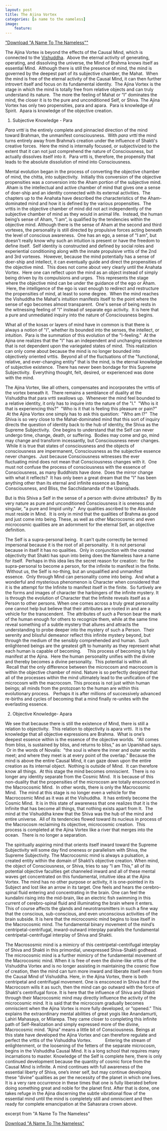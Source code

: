 ```yaml
---
layout: post
title: The Ajina Vortex
categories: [a name to the nameless] 
image:
    feature: 
---
```


<a href="https://quetzalwill.github.io/quetzalwill/a-name-to-the-nameless.pdf">"Download "A Name To The Nameless""</a> 

The Ajina Vortex is beyond the effects of the Causal Mind, which is connected to the <a href="http://elmisterio.org/the-pure-mind">Vishuddha</a>.  Above the eternal activity of generating, operating, and dissolving the universe, the Mind of Brahma knows itself as essential Mind.  Although there is still the presence of mind, the mind is governed by the deepest part of its subjective chamber, the Mahat.  When the mind is free of the eternal activity of the Causal  Mind, it can then further introvert itself and focus on its fundamental identity.  The Ajina Vortex is the stage in which the mind is totally free from relative objects and can truly understand its nature.  The more the feeling of Mahat or “I” dominates the mind, the closer it is to the pure and unconditioned Self, or Shiva.
The Ajina Vortex has only two propensities, para and apara.  Para is knowledge of Spirit.  Apara is knowledge of the objective creation.
   

1. Subjective Knowledge - Para

	
_Para vrtti_ is the entirely complete and pinnacled direction of the mind toward Brahman, the unmanifest consciousness.  With _para vrtti_ the mind turns entirely away from Brahma’s creation under the influence of Shakti's creative forces.  Here the mind is internally focused, or subjectivized to the extent that it can not just comprehend the nature of Consciousness, but actually dissolves itself into it.  Para vrtti is, therefore, the propensity that leads to the absolute dissolution of mind into Consciousness.
	
Mental evolution began in the process of converting the objective chamber of mind, the chitta, into subjectivity.  Initially this conversion of the objective propensities was a conversion into the Aham portion of the subjective mind.  Aham is the intellectual and active chamber of mind that gives one a sense of doer-ship and an identity connected with its external activities.  The chapters up to the Anahata have described the characteristics of the Aham-dominated mind and how it is defined by the various propensities.  The vrttis in the objective chamber of mind did not act independently of the subjective chamber of mind as they would in animal life.  Instead, the human being’s sense of Aham, “I am”, is qualified by the tendencies within the objective mind. Although there is the sense of Aham at the second and third vortexes, the personality is still directed by propulsive forces acting beneath the level of conscious awareness.  One has an ego, a sense of "I am", but doesn't really know why such an intuition is present or have the freedom to define itself.  Self identity is constructed and defined by social roles and experiential conditioning along with the innate propulsive vrttis of the 2nd and 3rd vortexes.  However, because the mind potentially has a sense of doer-ship and intellect, it can eventually guide and direct the propensities of the objective mind.  This does not come about very clearly until the Anahata Vortex.  Here one can reflect upon the mind as an object instead of simply being driven by its compulsions and urges.  This represents the stage where the objective mind can be under the guidance of the ego or Aham.  Here, the intelligence of the ego is vast enough to redirect and restructure the propensities of mind, at least to some degree.  When the mind reaches the Vishuddha the Mahat's intuition manifests itself to the point where the sense of ego becomes almost transparent.  One's sense of being rests in the witnessing feeling of "I" instead of separate ego activity.  It is here that a pure and unmediated inquiry into the nature of Consciousness begins.  
	
What all of the kosas or layers of mind have in common is that there is always a notion of "I", whether its bounded into the senses, the intellect, or intuition.  Para is the summation of this evolution of the "I-feeling."  At the Ajina one realizes that the "I" has an independent and unchanging existence that is not dependent upon the variegated states of mind.  This realization can only come about because the mind is no longer bounded into objectively oriented vrttis.  Beyond all of the fluctuations of the "functional, relative, and ever-changing entity" that is the mind, is the eternal knowledge of subjective existence.  There has never been bondage for this Supreme Subjectivity.  Everything thought, felt, desired, or experienced was done with the mind.
	
The Ajina Vortex, like all others, compensates and incorporates the vrttis of the vortex beneath it.  There remains a semblance of duality at the Vishuddha that para vrtti swallows up.  Whenever the mind feel bounded to a relative identity, it only has to inquire into the nature of the "I."  "Who is it that is experiencing this?"  "Who is it that is feeling this pleasure or pain?"  At the Ajina Vortex one simply has to ask this question:  "Who am I?"  The Shiva is so very close to the Mahat-dominated mind that this sort of inquiry directs the question of identity back to the hub of identity, the Shiva as the Supreme Subjectivity.  One begins to understand that the Self can never undergo time, change, death, or suffering.  Bodies may come and go, mind may change and transform incessantly, but Consciousness never changes.  While it is true that states of consciousness and the objects of consciousness are impermanent, Consciousness as the subjective essence never changes.  Just because Consciousness witnesses the ever fluctuating mind does not mean that Consciousness changes with it.  One must not confuse the process of consciousness with the essence of Consciousness, as many Buddhists have done.  Does the mirror change with what it reflects?  It has only been a great dream that the "I" has been anything other than its eternal and infinite essence as Being, Consciousness, and Bliss, the Sacchidananda of the Upanishads.
	
But is this Shiva a Self in the sense of a person with divine attributes?  By its very nature as pure and unconditioned Consciousness it is oneness and singular, "a pure and limpid unity."  Any qualities ascribed to the Absolute must reside in Mind.  It is only in mind that the qualities of Brahma as good and just come into being. These, as well as other Macrocosmic and even microcosmic qualities are an adornment for the eternal Self, an objective definition.  
	
The Self is a supra-personal being.  It can't quite correctly be termed impersonal because it is the root of all personality.  It is not personal because in itself it has no qualities.  Only in conjunction with the created objectivity that Shakti has spun into being does the Nameless have a name for itself.  Perhaps in this idea lies the secret reason for creation:  for the supra-personal to become a person, for the infinite to manifest in the finite.  Without us, the Self is no-thing, but an unqualified and unmanifest essence.  Only through Mind can personality come into being.  And what a wonderful and mysterious phenomenon is Character when considered that it is the attempt for the Infinite to manifest itself in the finite.  So furtively are the forms and images of character the harbingers of the infinite mystery. It is through the evolution of Character that the Infinite reveals itself as a Person to other persons. 	When one comes across a truly great personality one cannot help but believe that their attributes are rooted in and are a vehicle for the transcendent.  The attributes of such a Person bear the mark of the human enough for others to recognize them, while at the same time reveal something of a subtle mystery that allures and attracts the understanding to probe deeper into the mystery of such a Person.  Their serenity and blissful demeanor reflect this infinite mystery beyond, but through the medium of the sensibly comprehended and human.  Such enlightened beings are the greatest gift to humanity as they represent what each human is capable of becoming.
    
This process of becoming is fully manifest at the Ajina.  Here the human personality unifies with the divine and thereby becomes a divine personality.  This potential is within all.  Recall that the only difference between the microcosm and macrocosm is within the objective chamber of mind. Nature is so perfectly designed that all of the processes within the mind ultimately lead to the unification of the microcosm with the macrocosm. This process is not just within human beings; all minds from the protozoan to the human are within this evolutionary process.   Perhaps it is after millions of successively advanced re-births and cycles of becoming that a mind finally re-unites with the everlasting essence.   

2. Objective Knowledge- Apara

We see that because there is still the existence of Mind, there is still a relation to objectivity.  This relation to objectivity is apara vrtti.  It is the knowledge that all objective expressions are Brahma.  What is one’s deepest essence within is the essence of the objective worlds.  "All comes from bliss, is sustained by bliss, and returns to bliss," as an Upanishad says.  Or in the words of Novalis:  "the soul is where the inner and outer worlds meet; and where they meet is at every point of the overlap."  Because the mind is above the entire Causal  Mind, it can gaze down upon the entire creation as its internal object.  Nothing is outside of Mind.  It can therefore know all things.  At this stage the mind becomes omniscient.  There is no longer any identity separate from the Cosmic Mind.  It is because of this non-duality that the propensities of the microcosm are totally ensconced in the Macrocosmic Mind.  In other words, there is only the Macrocosmic Mind.  The mind at this stage is no longer even a vehicle for the Macrocosmic Mind as it was at the Vishuddha.  It has entirely become the Cosmic Mind.  It is in this state of awareness that one realizes that it is the Infinite that has become all things, that nothing exists apart from It.  The mind at the Vishuddha knew that the Shiva was the hub of the mind and entire universe.  All of its tendencies flowed toward its nucleus in process of the Macrocosm reclaiming its objective, microcosmic creation.  This process is completed at the Ajina Vortex like a river that merges into the ocean.  There is no longer a separation.
	
The spiritually aspiring mind that orients itself inward toward the Supreme Subjectivity will some day find oneness or parallelism with Shiva, the Supreme Subjectivity. The Macrocosmic mind is always a pulsation, a created entity within the domain of Shakti’s objective creation. When mind, the object of Consciousness, or Shiva, tries to say “I am This,” all of its potential objective faculties get channeled inward and all of these mental waves get concentrated on this fundamental, intuitive idea at the Ajina Vortex. The mind has no other purpose or activity, it is one-pointed in its Subject and lost like an arrow in its target. One feels and hears the cerebro-spinal fluid entering and concentrating in the brain. One can feel the kundalini rising into the mid-brain, like an electric fish swimming in this current of cerebro-spinal fluid and illuminating the brain where it enters. This of course affects the glands and neurotransmitters in such a fine way that the conscious, sub-conscious, and even unconscious activities of the brain subside. It is here that the microcosmic mind begins to lose itself in the Macrocosmic mind. The fundamental binary movement of the mind’s centripetal-centrifugal, inward-outward interplay parallels the fundamental centripetal-centrifugal interplay of Shiva and Shakti.

The Macrososmic mind is a mimicry of this centripetal-centrifugal interplay of Shiva and Shakti in this primordial, unexpressed Shiva-Shakti godhead. The microcosmic mind is a further mimicry of the fundamental movement of the Macrocosmic mind. When it is free of even the divine-like vrttis of the Vishuddha Vortex and is no longer assisting in maintaining the cosmic flow of creation, then the mind can turn more inward and liberate itself even from the Causal  Mind of Vishuddha. Here, in the Ajina Vortex, there is both centripetal and centrifugal movement. One is ensconced in Shiva but if the Macrocosm wills it as such, then the mind can go outward with the force of Shakti's centrifugal force. It is here that the influence of Shiva and Shakti through their Macrocosmic mind may directly influence the activity of the microcosmic mind. It is said that the microcosm gradually becomes omniscient when the Ajina Vortex is more fully developed, or “opened.” This explains the extraordinary mental abilities of great yogis like Anandamurti, Lahiri Mahasaya, or Milarepa. They came closer to completing this infinite path of Self-Realization and simply expressed more of the divine, Macrocosmic mind. “Ajina” means a little bit of Consciousness. Beings at this state have developed the Ajina Vortex and can therefore regulate and perfect the vrttis of the Vishuddha Vortex.
         
Entering the stream of enlightenment, or the loosening of the fetters of the separate microcosm, begins in the Vishuddha Causal  Mind. It is a long school that requires many incarnations to master. Knowledge of the Self is complete here, there is only continued development because the quantity of cosmic force from the Causal  Mind is infinite. A mind continues with full awareness of the essential liberty of Shiva, one’s inner self, but may continue developing these “divine” qualities as per the necessity of the planet in which one lives. It is a very rare occurrence in these times that one is fully liberated before doing something great and noble for the planet first. After that is done, one takes refuge in the Ajina discerning the subtle vibrational flow of the essential mind until the mind is completely still and omniscient and then ready for complete emancipation at the Sahasrara crown above.   



excerpt from "A Name To The Nameless"

<a href="http://elmisterio.org/books/a-name-to-the-nameless.pdf">Download "A Name To The Nameless"</a> 
